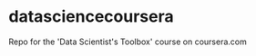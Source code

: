 datasciencecoursera
===================

Repo for the 'Data Scientist's Toolbox' course on coursera.com

